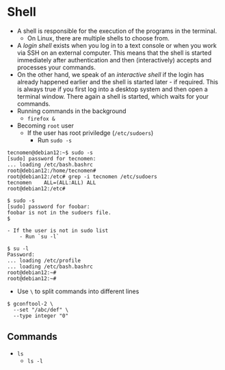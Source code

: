 # Shell

- A shell is responsible for the execution of the programs in the terminal.
    - On Linux, there are multiple shells to choose from.
- A *login shell* exists when you log in to a text console or when you work via SSH on an external computer. This means that the shell is started immediately after authentication and then (interactively) accepts and processes your commands.
- On the other hand, we speak of an *interactive shell* if the login has already happened earlier and the shell is started later - if required. This is always true if you first log into a desktop system and then open a terminal window. There again a shell is started, which waits for your commands.
- Running commands in the background
    - `firefox &`
- Becoming `root` user
    - If the user has root priviledge (`/etc/sudoers`)
        - Run `sudo -s`
```
tecnomen@debian12:~$ sudo -s
[sudo] password for tecnomen: 
... loading /etc/bash.bashrc
root@debian12:/home/tecnomen# 
root@debian12:/etc# grep -i tecnomen /etc/sudoers
tecnomen	ALL=(ALL:ALL) ALL
root@debian12:/etc# 

$ sudo -s
[sudo] password for foobar: 
foobar is not in the sudoers file.
$ 
```
    - If the user is not in sudo list
        - Run `su -l`
```
$ su -l
Password: 
... loading /etc/profile
... loading /etc/bash.bashrc
root@debian12:~# 
root@debian12:~# 
```        
- Use `\` to split commands into different lines
```
$ gconftool-2 \
  --set "/abc/def" \
  --type integer "0"
```

## Commands

- `ls`
    - `ls -l`
